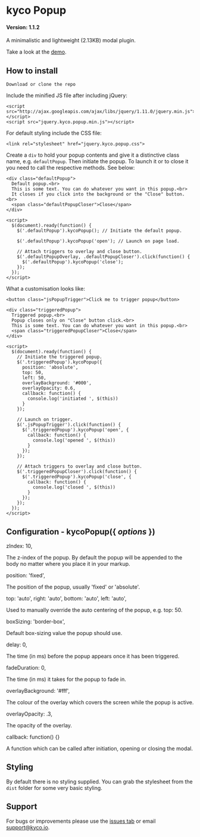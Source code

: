 kyco Popup
==========
#### Version: 1.1.2

A minimalistic and lightweight (2.13KB) modal plugin.

Take a look at the [demo](http://www.kycosoftware.com/projects/demo/popup).


How to install
--------------

    Download or clone the repo

Include the minified JS file after including jQuery:

    <script src="http://ajax.googleapis.com/ajax/libs/jquery/1.11.0/jquery.min.js"></script>
    <script src="jquery.kyco.popup.min.js"></script>

For default styling include the CSS file:

    <link rel="stylesheet" href="jquery.kyco.popup.css">

Create a `div` to hold your popup contents and give it a distinctive class name, e.g. `defaultPopup`. Then initiate the popup. To launch it or to close it you need to call the respective methods. See below:

    <div class="defaultPopup">
      Default popup.<br>
      This is some text. You can do whatever you want in this popup.<br>
      It closes if you click into the background or the "Close" button.<br>
      <span class="defaultPopupCloser">Close</span>
    </div>

    <script>
      $(document).ready(function() {
        $('.defaultPopup').kycoPopup(); // Initiate the default popup.

        $('.defaultPopup').kycoPopup('open'); // Launch on page load.

        // Attach triggers to overlay and close button.
        $('.defaultPopupOverlay, .defaultPopupCloser').click(function() {
          $('.defaultPopup').kycoPopup('close');
        });
      });
    </script>

What a customisation looks like:

    <button class="jsPopupTrigger">Click me to trigger popup</button>

    <div class="triggeredPopup">
      Triggered popup.<br>
      Popup closes only on "Close" button click.<br>
      This is some text. You can do whatever you want in this popup.<br>
      <span class="triggeredPopupCloser">Close</span>
    </div>

    <script>
      $(document).ready(function() {
        // Initiate the triggered popup.
        $('.triggeredPopup').kycoPopup({
          position: 'absolute',
          top: 50,
          left: 50,
          overlayBackground: '#000',
          overlayOpacity: 0.6,
          callback: function() {
            console.log('initiated ', $(this))
          }
        });

        // Launch on trigger.
        $('.jsPopupTrigger').click(function() {
          $('.triggeredPopup').kycoPopup('open', {
            callback: function() {
              console.log('opened ', $(this))
            }
          });
        });

        // Attach triggers to overlay and close button.
        $('.triggeredPopupCloser').click(function() {
          $('.triggeredPopup').kycoPopup('close', {
            callback: function() {
              console.log('closed ', $(this))
            }
          });
        });
      });
    </script>


Configuration - kycoPopup({ *options* })
----------------------------------------

  zIndex: 10,

The z-index of the popup. By default the popup will be appended to the body
no matter where you place it in your markup.

  position: 'fixed',

The position of the popup, usually 'fixed' or 'absolute'.

  top: 'auto',
  right: 'auto',
  bottom: 'auto',
  left: 'auto',

Used to manually override the auto centering of the popup, e.g. top: 50.

  boxSizing: 'border-box',

Default box-sizing value the popup should use.

  delay: 0,

The time (in ms) before the popup appears once it has been triggered.

  fadeDuration: 0,

The time (in ms) it takes for the popup to fade in.

  overlayBackground: '#fff',

The colour of the overlay which covers the screen while the popup is active.

  overlayOpacity: .3,

The opacity of the overlay.

  callback: function() {}

A function which can be called after initiation, opening or closing the modal.


Styling
-------

By default there is no styling supplied. You can grab the stylesheet from the `dist` folder for some very basic styling.


Support
-------

For bugs or improvements please use the [issues tab](https://github.com/kyco/jquery.kyco.popup/issues) or email [support@kyco.io](mailto:support@kyco.io).
